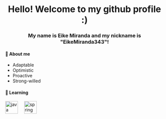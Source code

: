 <h1 align='center'> Hello! Welcome to my github profile :)</h1>

<h3 align='center'>My name is Eike Miranda and my nickname is "EikeMiranda343"!</h3>

<h4>👋 About me</h4>

- Adaptable
- Optimistic
- Proactive
- Strong-willed

<!--h4 align="left">🛠 Language and tools</h4-->

<!-- div align='left'>
  <img src="https://cdn.jsdelivr.net/gh/devicons/devicon@latest/icons/html5/html5-original-wordmark.svg" height=40 alt="html logo"/>
  <img width="12" />
  <img src="https://cdn.jsdelivr.net/gh/devicons/devicon@latest/icons/css3/css3-original-wordmark.svg" height=40 alt="css logo"/>
  <img width="12" />
  <img src="https://cdn.jsdelivr.net/gh/devicons/devicon@latest/icons/javascript/javascript-original.svg" height=40 alt="js logo"/>
  <img width="12" />
  <img src="https://cdn.jsdelivr.net/gh/devicons/devicon@latest/icons/react/react-original-wordmark.svg" height=40 alt="react logo"/>
  <img width="12" />
  <img src="https://cdn.jsdelivr.net/gh/devicons/devicon@latest/icons/typescript/typescript-original.svg" height=40 alt="typescript logo"/>
</div-->

<h4 align="left">🔭 Learning</h4>

<div align='left'>
  <img src="https://cdn.jsdelivr.net/gh/devicons/devicon@latest/icons/java/java-original.svg" height=40 alt="java logo"/>
  <img width="12" />
  <img src="https://cdn.jsdelivr.net/gh/devicons/devicon@latest/icons/spring/spring-original.svg" height=40 alt="spring logo"/>         
</div>



